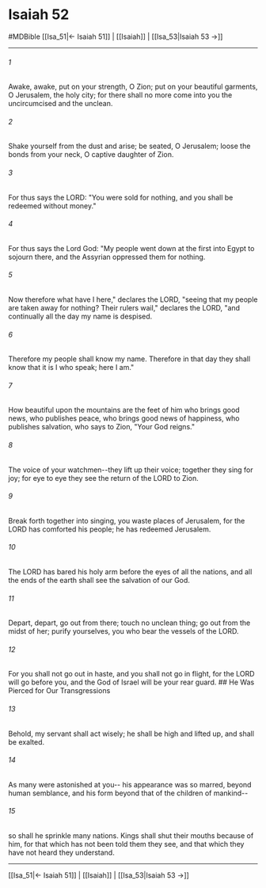 # Isaiah 52
#MDBible
[[Isa_51|← Isaiah 51]] | [[Isaiah]] | [[Isa_53|Isaiah 53 →]]

***

###### 1 

Awake, awake, put on your strength, O Zion; put on your beautiful garments, O Jerusalem, the holy city; for there shall no more come into you the uncircumcised and the unclean. 

###### 2 

Shake yourself from the dust and arise; be seated, O Jerusalem; loose the bonds from your neck, O captive daughter of Zion. 

###### 3 

For thus says the LORD: "You were sold for nothing, and you shall be redeemed without money." 

###### 4 

For thus says the Lord God: "My people went down at the first into Egypt to sojourn there, and the Assyrian oppressed them for nothing. 

###### 5 

Now therefore what have I here," declares the LORD, "seeing that my people are taken away for nothing? Their rulers wail," declares the LORD, "and continually all the day my name is despised. 

###### 6 

Therefore my people shall know my name. Therefore in that day they shall know that it is I who speak; here I am." 

###### 7 

How beautiful upon the mountains are the feet of him who brings good news, who publishes peace, who brings good news of happiness, who publishes salvation, who says to Zion, "Your God reigns." 

###### 8 

The voice of your watchmen--they lift up their voice; together they sing for joy; for eye to eye they see the return of the LORD to Zion. 

###### 9 

Break forth together into singing, you waste places of Jerusalem, for the LORD has comforted his people; he has redeemed Jerusalem. 

###### 10 

The LORD has bared his holy arm before the eyes of all the nations, and all the ends of the earth shall see the salvation of our God. 

###### 11 

Depart, depart, go out from there; touch no unclean thing; go out from the midst of her; purify yourselves, you who bear the vessels of the LORD. 

###### 12 

For you shall not go out in haste, and you shall not go in flight, for the LORD will go before you, and the God of Israel will be your rear guard. ## He Was Pierced for Our Transgressions 

###### 13 

Behold, my servant shall act wisely; he shall be high and lifted up, and shall be exalted. 

###### 14 

As many were astonished at you-- his appearance was so marred, beyond human semblance, and his form beyond that of the children of mankind-- 

###### 15 

so shall he sprinkle many nations. Kings shall shut their mouths because of him, for that which has not been told them they see, and that which they have not heard they understand. 

***

[[Isa_51|← Isaiah 51]] | [[Isaiah]] | [[Isa_53|Isaiah 53 →]]
